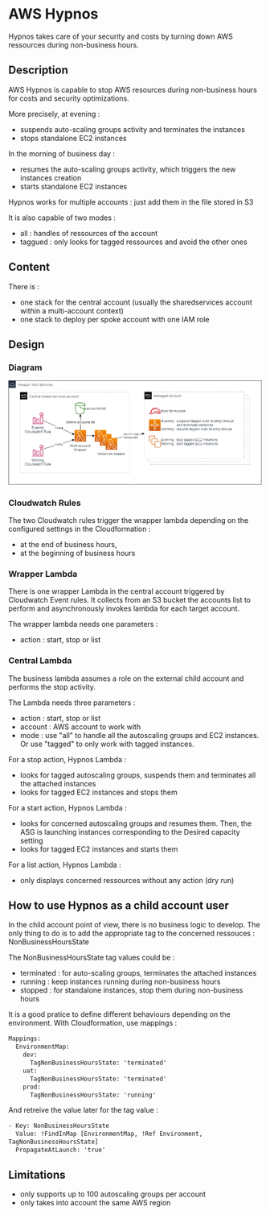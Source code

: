 # AWS Hypnos

Hypnos takes care of your security and costs by turning down AWS ressources during non-business hours.

## Description

AWS Hypnos is capable to stop AWS resources during non-business hours for costs and security optimizations.

More precisely, at evening :
- suspends auto-scaling groups activity and terminates the instances
- stops standalone EC2 instances

In the morning of business day :
- resumes the auto-scaling groups activity, which triggers the new instances creation
- starts standalone EC2 instances 

Hypnos works for multiple accounts : just add them in the file stored in S3

It is also capable of two modes :
- all : handles of ressources of the account
- taggued : only looks for tagged ressources and avoid the other ones 

## Content

There is :
- one stack for the central account (usually the sharedservices account within a multi-account context)
- one stack to deploy per spoke account with one IAM role

## Design

### Diagram
![Hypnos Diagram](images/hypnos-diagram.png)

### Cloudwatch Rules

The two Cloudwatch rules trigger the wrapper lambda depending on the configured settings in the Cloudformation :
- at the end of business hours,
- at the beginning of business hours

### Wrapper Lambda

There is one wrapper Lambda in the central account triggered by Cloudwatch Event rules. It collects from an S3 bucket the accounts list to perform and asynchronously invokes lambda for each target account.

The wrapper lambda needs one parameters :
- action : start, stop or list

### Central Lambda

The business lambda assumes a role on the external child account and performs the stop activity.

The Lambda needs three parameters :
- action : start, stop or list
- account : AWS account to work with
- mode : use "all" to handle all the autoscaling groups and EC2 instances. Or use "tagged" to only work with tagged instances.

For a stop action, Hypnos Lambda :
- looks for tagged autoscaling groups, suspends them and terminates all the attached instances
- looks for tagged EC2 instances and stops them

For a start action, Hypnos Lambda :
- looks for concerned autoscaling groups and resumes them. Then, the ASG is launching instances corresponding to the Desired capacity setting
- looks for tagged EC2 instances and starts them

For a list action, Hypnos Lambda :
- only displays concerned ressources without any action (dry run)

## How to use Hypnos as a child account user

In the child account point of view, there is no business logic to develop. The only thing to do is to add the appropriate tag to the concerned ressouces : NonBusinessHoursState 

The NonBusinessHoursState tag values could be :
- terminated : for auto-scaling groups, terminates the attached instances
- running : keep instances running during non-business hours
- stopped : for standalone instances, stop them during non-business hours

It is a good pratice to define different behaviours depending on the environment. With Cloudformation, use mappings :

```
Mappings:
  EnvironmentMap:
    dev:
      TagNonBusinessHoursState: 'terminated'
    uat:
      TagNonBusinessHoursState: 'terminated'
    prod:
      TagNonBusinessHoursState: 'running'
```

And retreive the value later for the tag value :

```
- Key: NonBusinessHoursState
  Value: !FindInMap [EnvironmentMap, !Ref Environment, TagNonBusinessHoursState]
  PropagateAtLaunch: 'true'
```

## Limitations

- only supports up to 100 autoscaling groups per account
- only takes into account the same AWS region

